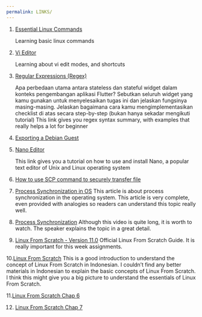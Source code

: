 ```yaml
---
permalink: LINKS/
---
```

1. [Essential Linux Commands](https://www.javatpoint.com/linux-commands)

   Learning basic linux commands

2. [Vi Editor](https://www.redhat.com/sysadmin/introduction-vi-editor)

   Learning about vi edit modes, and shortcuts

3. [Regular Expressions (Regex)](https://www3.ntu.edu.sg/home/ehchua/programming/howto/Regexe.html) 
   
   Apa perbedaan utama antara stateless dan stateful widget dalam konteks pengembangan aplikasi Flutter?
 Sebutkan seluruh widget yang kamu gunakan untuk menyelesaikan tugas ini dan jelaskan fungsinya masing-masing.
 Jelaskan bagaimana cara kamu mengimplementasikan checklist di atas secara step-by-step (bukan hanya sekadar mengikuti tutorial)  This link gives you regex syntax summary, with examples that really helps a lot for beginner

4. [Exporting a Debian Guest](https://osp4diss.vlsm.org/DebianGuestExportOva.html)

5. [Nano Editor](https://www.hostinger.com/tutorials/how-to-install-and-use-nano-text-editor)
   
   This link gives you a tutorial on how to use and install Nano, a popular text editor of Unix and Linux operating system 

6. [How to use SCP command to securely transfer file](https://linuxize.com/post/how-to-use-scp-command-to-securely-transfer-files/)

7. [Process Synchronization in OS](https://www.scaler.com/topics/operating-system/process-synchronization-in-os/)
This article is about process synchronization in the operating system. This article is very complete, even provided with analogies so readers can understand this topic really well.

8. [Process Synchronization](https://www.youtube.com/watch?v=ph2awKa8r5Y)
Although this video is quite long, it is worth to watch. The speaker explains the topic in a great detail.


9. [Linux From Scratch - Version 11.0](https://www.linuxfromscratch.org/)
   Official Linux From Scratch Guide. It is really important for this week assignments.

10.[Linux From Scratch](https://id.wikipedia.org/wiki/Linux_From_Scratch)
   This is a good introduction to understand the concept of Linux From Scratch in Indonesian. I couldn’t find any better materials in Indonesian to explain the basic concepts of Linux From Scratch. I think this might give you a big picture to understand the essentials of Linux From Scratch.


11.[Linux From Scratch Chap 6](https://riorio805.github.io/os232/NOTES/lfsch6.html)
   

12. [Linux From Scratch Chap 7](https://riorio805.github.io/os232/NOTES/lfsch7.html)



